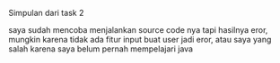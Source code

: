 Simpulan dari task 2 

saya sudah mencoba menjalankan source code nya tapi hasilnya eror, mungkin karena tidak ada fitur input buat user jadi eror, atau saya yang salah karena saya belum pernah mempelajari java